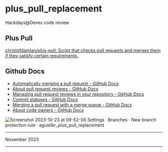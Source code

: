 # plus_pull_replacement
Hackdays@Devex code review 

## Plus Pull
[christofdamian/plus-pull: Script that checks pull requests and merges them if they satisfy certain requirements.](https://github.com/christofdamian/plus-pull)

## Github Docs

- [Automatically merging a pull request - GitHub Docs](https://docs.github.com/en/pull-requests/collaborating-with-pull-requests/incorporating-changes-from-a-pull-request/automatically-merging-a-pull-request)
- [About pull request reviews - GitHub Docs](https://docs.github.com/en/pull-requests/collaborating-with-pull-requests/reviewing-changes-in-pull-requests/about-pull-request-reviews)
- [Managing pull request reviews in your repository - GitHub Docs](https://docs.github.com/en/repositories/managing-your-repositorys-settings-and-features/managing-repository-settings/managing-pull-request-reviews-in-your-repository)
- [Commit statuses - GitHub Docs](https://docs.github.com/en/rest/commits/statuses?apiVersion=2022-11-28)
- [Merging a pull request with a merge queue - GitHub Docs](https://docs.github.com/en/pull-requests/collaborating-with-pull-requests/incorporating-changes-from-a-pull-request/merging-a-pull-request-with-a-merge-queue)
- [About code owners - GitHub Docs](https://docs.github.com/en/repositories/managing-your-repositorys-settings-and-features/customizing-your-repository/about-code-owners)


![Screenshot 2023-10-23 at 09-52-00 Settings · Branches · New branch protection rule · agustibr_plus_pull_replacement](https://github.com/agustibr/plus_pull_replacement/assets/210216/2817e547-c661-4c00-a289-7cf0ed013011)

---

November 2023

---
